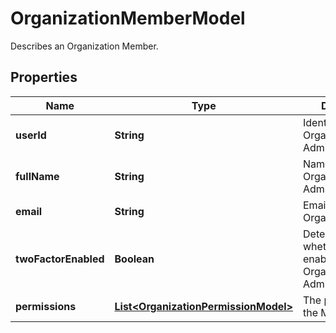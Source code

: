 

# OrganizationMemberModel

Describes an Organization Member.

## Properties

| Name | Type | Description | Notes |
|------------ | ------------- | ------------- | -------------|
|**userId** | **String** | Identifier of the Organization Admin. |  |
|**fullName** | **String** | Name of the Organization Admin. |  |
|**email** | **String** | Email of the OrganizationAdmin. |  |
|**twoFactorEnabled** | **Boolean** | Determines whether 2FA is enabled for the Organization Admin. |  |
|**permissions** | [**List&lt;OrganizationPermissionModel&gt;**](OrganizationPermissionModel.md) | The permissions of the Member. |  |



